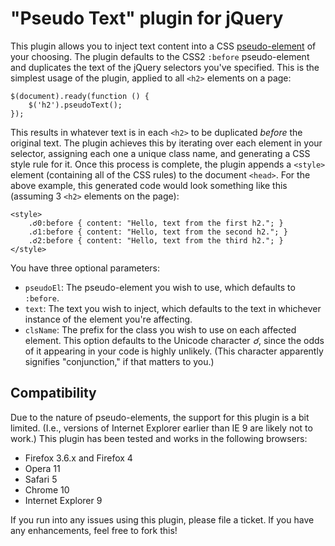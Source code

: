 # "Pseudo Text" plugin for jQuery

This plugin allows you to inject text content into a CSS [pseudo-element][] of your choosing. The plugin defaults to the CSS2 `:before` pseudo-element and duplicates the text of the jQuery selectors you've specified. This is the simplest usage of the plugin, applied to all `<h2>` elements on a page:

    $(document).ready(function () {
        $('h2').pseudoText();        
    });

This results in whatever text is in each `<h2>` to be duplicated _before_ the original text. The plugin achieves this by iterating over each element in your selector, assigning each one a unique class name, and generating a CSS style rule for it. Once this process is complete, the plugin appends a `<style>` element (containing all of the CSS rules) to the document `<head>`. For the above example, this generated code would look something like this (assuming 3 `<h2>` elements on the page):

    <style>
        .☌0:before { content: "Hello, text from the first h2."; }
        .☌1:before { content: "Hello, text from the second h2."; }
        .☌2:before { content: "Hello, text from the third h2."; }
    </style>

You have three optional parameters:

- `pseudoEl`: The pseudo-element you wish to use, which defaults to `:before`.
- `text`: The text you wish to inject, which defaults to the text in whichever instance of the element you're affecting.
- `clsName`: The prefix for the class you wish to use on each affected element. This option defaults to the Unicode character _☌_, since the odds of it appearing in your code is highly unlikely. (This character apparently signifies "conjunction," if that matters to you.)

## Compatibility

Due to the nature of pseudo-elements, the support for this plugin is a bit limited. (I.e., versions of Internet Explorer earlier than IE 9 are likely not to work.) This plugin has been tested and works in the following browsers:

- Firefox 3.6.x and Firefox 4
- Opera 11
- Safari 5
- Chrome 10
- Internet Explorer 9

If you run into any issues using this plugin, please file a ticket. If you have any enhancements, feel free to fork this!

[pseudo-element]: http://www.w3.org/TR/css3-selectors/#pseudo-elements "CSS3 Pseudo elements"